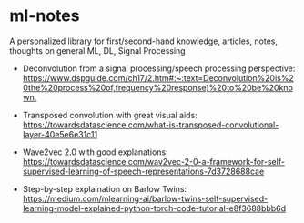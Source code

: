 # ml-notes
A personalized library for first/second-hand knowledge, articles, notes, thoughts on general ML, DL, Signal Processing

 - Deconvolution from a signal processing/speech processing perspective: <https://www.dspguide.com/ch17/2.htm#:~:text=Deconvolution%20is%20the%20process%20of,frequency%20response)%20to%20be%20known.>
 
 - Transposed convolution with great visual aids: <https://towardsdatascience.com/what-is-transposed-convolutional-layer-40e5e6e31c11>

 - Wave2vec 2.0 with good explanations: https://towardsdatascience.com/wav2vec-2-0-a-framework-for-self-supervised-learning-of-speech-representations-7d3728688cae
 
 - Step-by-step explaination on Barlow Twins: https://medium.com/mlearning-ai/barlow-twins-self-supervised-learning-model-explained-python-torch-code-tutorial-e8f3688bbb6d
